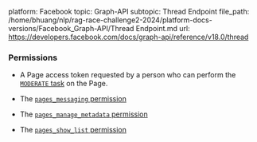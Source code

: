 platform: Facebook
topic: Graph-API
subtopic: Thread Endpoint
file_path: /home/bhuang/nlp/rag-race-challenge2-2024/platform-docs-versions/Facebook_Graph-API/Thread Endpoint.md
url: https://developers.facebook.com/docs/graph-api/reference/v18.0/thread

### Permissions

* A Page access token requested by a person who can perform the [`MODERATE` task](https://developers.facebook.com/docs/pages/overview/permissions-features#tasks) on the Page.
    
* The [`pages_messaging` permission](https://developers.facebook.com/docs/permissions/reference/pages_messaging)
    
* The [`pages_manage_metadata` permission](https://developers.facebook.com/docs/permissions/reference/pages_manage_metadata)
    
* The [`pages_show_list` permission](https://developers.facebook.com/docs/permissions/reference/pages_show_list)